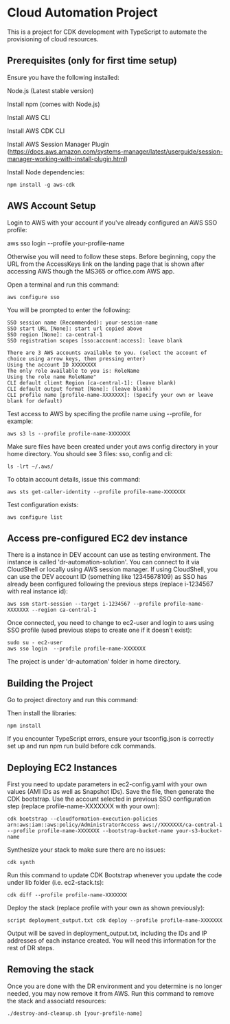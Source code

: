 # Cloud Automation Project

This is a project for CDK development with TypeScript to automate the provisioning of cloud resources.

## Prerequisites (only for first time setup)

Ensure you have the following installed:

Node.js (Latest stable version)

Install npm (comes with Node.js)

Install AWS CLI

Install AWS CDK CLI

Install AWS Session Manager Plugin (https://docs.aws.amazon.com/systems-manager/latest/userguide/session-manager-working-with-install-plugin.html)

Install Node dependencies:
```
npm install -g aws-cdk
```

## AWS Account Setup

Login to AWS with your account if you've already configured an AWS SSO profile:

aws sso login --profile your-profile-name

Otherwise you will need to follow these steps. Before beginning, copy the URL from the AccessKeys link on the landing page that is shown after accessing AWS though the MS365 or office.com AWS app.

Open a terminal and run this command:

```
aws configure sso
```

You will be prompted to enter the following:

```
SSO session name (Recommended): your-session-name
SSO start URL [None]: start url copied above
SSO region [None]: ca-central-1
SSO registration scopes [sso:account:access]: leave blank

There are 3 AWS accounts available to you. (select the account of choice using arrow keys, then pressing enter)
Using the account ID XXXXXXXX
The only role available to you is: RoleName
Using the role name RoleName"
CLI default client Region [ca-central-1]: (leave blank)
CLI default output format [None]: (leave blank)
CLI profile name [profile-name-XXXXXXX]: (Specify your own or leave blank for default)
```

Test access to AWS by specifing the profile name using --profile, for example:

```
aws s3 ls --profile profile-name-XXXXXXX
```

Make sure files have been created under yout aws config directory in your home directory. You should see 3 files: sso, config and cli:

```
ls -lrt ~/.aws/                    
```

To obtain account details, issue this command:
```
aws sts get-caller-identity --profile profile-name-XXXXXXX
```

Test configuration exists:

```
aws configure list
```

## Access pre-configured EC2 dev instance

There is a instance in DEV account can use as testing environment. The instance is called 'dr-automation-solution'. You can connect to it via CloudShell or locally using AWS session manager. If using CloudShell, you can use the DEV account ID (something like 12345678109) as SSO has already been configured following the previous steps (replace i-1234567 with real instance id):

```
aws ssm start-session --target i-1234567 --profile profile-name-XXXXXXX --region ca-central-1
```

Once connected, you need to change to ec2-user and login to aws using SSO profile (used previous steps to create one if it doesn't exist):
```
sudo su - ec2-user
aws sso login  --profile profile-name-XXXXXXX
```

The project is under 'dr-automation' folder in home directory.

## Building the Project
Go to project directory and run this command:

Then install the libraries:

```
npm install
```

If you encounter TypeScript errors, ensure your tsconfig.json is correctly set up and run npm run build before cdk commands.

## Deploying EC2 Instances

First you need to update parameters in ec2-config.yaml with your own values (AMI IDs as well as Snapshot IDs). Save the file, then generate the CDK bootstrap. Use the account selected in previous SSO configuration step (replace profile-name-XXXXXXX with your own):
```
cdk bootstrap --cloudformation-execution-policies arn:aws:iam::aws:policy/AdministratorAccess aws://XXXXXXX/ca-central-1 --profile profile-name-XXXXXXX --bootstrap-bucket-name your-s3-bucket-name
```

Synthesize your stack to make sure there are no issues:

```
cdk synth
```

Run this command to update CDK Bootstrap whenever you update the code under lib folder (i.e. ec2-stack.ts): 

```
cdk diff --profile profile-name-XXXXXXX
```

Deploy the stack (replace profile with your own as shown previously):

```
script deployment_output.txt cdk deploy --profile profile-name-XXXXXXX
```

Output will be saved in deployment_output.txt, including the IDs and IP addresses of each instance created. You will need this information for the rest of DR steps.

## Removing the stack
Once you are done with the DR environment and you determine is no longer needed, you may now remove it from AWS. Run this command to remove the stack and associatd resources:
```
./destroy-and-cleanup.sh [your-profile-name]
```